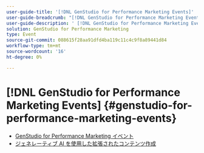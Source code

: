 ```yaml
---
user-guide-title: '[!DNL GenStudio for Performance Marketing Events]'
user-guide-breadcrumb: "[!DNL GenStudio for Performance Marketing Events]"
user-guide-description: ' [!DNL GenStudio for Performance Marketing Events] のイベント録画のコレクション'
solution: GenStudio for Performance Marketing
type: Event
source-git-commit: 088615f28aa91dfd4ba119c11c4c9f8a89441d84
workflow-type: tm+mt
source-wordcount: '16'
ht-degree: 0%

---
```



# [!DNL GenStudio for Performance Marketing Events] {#genstudio-for-performance-marketing-events}

+ [GenStudio for Performance Marketing イベント](overview.md)
+ [ジェネレーティブ AI を使用した拡張されたコンテンツ作成](./adobe-marketing-gen-ai.md)